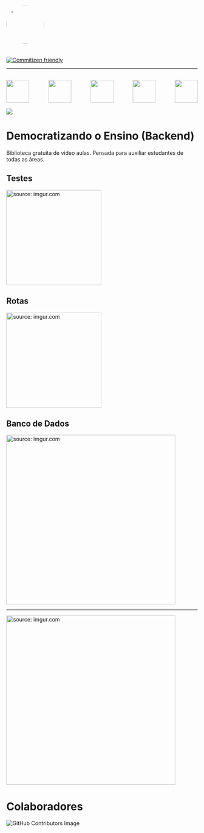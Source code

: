 <div style="display:flex; align-items:left; padding:0px 0px 20px 0px; ">
  <img src="https://i.imgur.com/Kt64d3S.png" width="100" style="border-radius:50%"/>
</div>

[![Commitizen friendly](https://img.shields.io/badge/commitizen-friendly-brightgreen.svg)](http://commitizen.github.io/cz-cli/)

<hr>

<div style="display:flex; padding:15px 0px;justify-content: space-between">
 <img height="60" src="https://cdn.jsdelivr.net/gh/devicons/devicon/icons/typescript/typescript-original.svg" />
 <img height="60" src="https://cdn.jsdelivr.net/gh/devicons/devicon/icons/nodejs/nodejs-original-wordmark.svg" />
 <img height="60" src="https://cdn.jsdelivr.net/gh/devicons/devicon/icons/postgresql/postgresql-plain-wordmark.svg" />
 <img height="60" src="https://cdn.jsdelivr.net/gh/devicons/devicon/icons/jest/jest-plain.svg" />
 <img height="60" src="https://cdn.jsdelivr.net/gh/devicons/devicon/icons/docker/docker-plain-wordmark.svg" />
</div>

 <img src="https://img.shields.io/badge/Express.js-404D59?style=for-the-badge">

<!-- ![Typescript](https://img.shields.io/badge/TypeScript-007ACC?style=for-the-badge&logo=typescript&logoColor=white)
![Node](https://img.shields.io/badge/Node.js-43853D?style=for-the-badge&logo=node.js&logoColor=white)
![PostgreSQL](https://img.shields.io/badge/PostgreSQL-316192?style=for-the-badge&logo=postgresql&logoColor=white) -->
<!-- ![Express](https://img.shields.io/badge/Express.js-404D59?style=for-the-badge) -->


# Democratizando o Ensino (Backend)
Biblioteca gratuita de video aulas. Pensada para auxiliar estudantes de todas as áreas.

  <div style="display: flex align-items: left">

  ## Testes
  <!-- Imagem dos testes -->
  <img height="250px" src="https://i.imgur.com/4gu5wWs.png" title="source: imgur.com" />

  ## Rotas
  <!-- Imagem das rotas -->
  <img height="250px" src="https://i.imgur.com/T3yxThU.png" title="source: imgur.com" />

  ## Banco de Dados
  <!-- Imagem conceitual -->
  <img width="445px" src="https://i.imgur.com/B2fW2Bs.png" title="source: imgur.com" />

  <hr>

  <!-- Imagem lógico -->
  <img width="445px" src="https://i.imgur.com/kdUbR6Z.png" title="source: imgur.com" />

</div>

# Colaboradores
![GitHub Contributors Image](https://contrib.rocks/image?repo=SevenSeas-Tech/dem-ensino)
